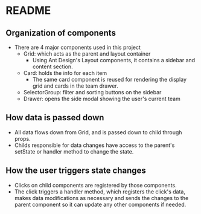 # README

## Organization of components
- There are 4 major components used in this project
    - Grid: which acts as the parent and layout container
        - Using Ant Design's Layout components, it contains a sidebar and content section.
    - Card: holds the info for each item
        - The same card component is reused for rendering the display grid and cards in the team drawer.
    - SelectorGroup: filter and sorting buttons on the sidebar
    - Drawer: opens the side modal showing the user's current team

## How data is passed down
- All data flows down from Grid, and is passed down to child through props.
- Childs responsible for data changes have access to the parent's setState or handler method to change the state.

## How the user triggers state changes
- Clicks on child components are registered by those components.
- The click triggers a handler method, which registers the click's data, makes data modifications as necessary and sends the changes to the parent component so it can update any other components if needed.